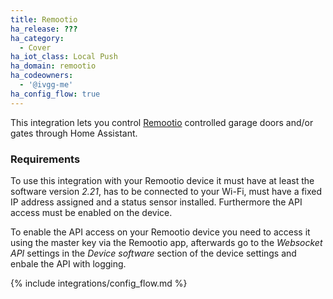 ```yaml
---
title: Remootio
ha_release: ???
ha_category:
  - Cover
ha_iot_class: Local Push
ha_domain: remootio
ha_codeowners:
  - '@ivgg-me'
ha_config_flow: true
---
```


This integration lets you control [Remootio](https://www.remootio.com/) controlled garage doors and/or gates through Home Assistant.

### Requirements

To use this integration with your Remootio device it must have at least the software version _2.21_, has to be connected to your Wi-Fi, must have a fixed IP address assigned and 
a status sensor installed. Furthermore the API access must be enabled on the device.

To enable the API access on your Remootio device you need to access it using the master key via the Remootio app, afterwards go to the _Websocket API_ settings 
in the _Device software_ section of the device settings and enbale the API with logging.

{% include integrations/config_flow.md %}
